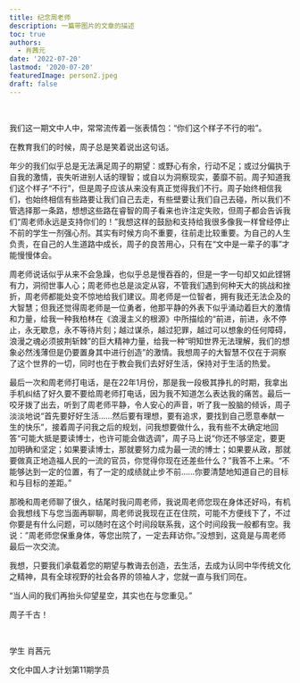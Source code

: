```yaml
---
title: 纪念周老师
description: 一篇带图片的文章的描述
toc: true
authors:
  - 肖茜元
date: '2022-07-20'
lastmod: '2020-07-20'
featuredImage: person2.jpeg
draft: false
---
```


<br>

我们这一期文中人中，常常流传着一张表情包：“你们这个样子不行的啦”。

<!--more-->

在教育我们的时候，周子总是笑着说出这句话。

年少的我们似乎总是无法满足周子的期望：或野心有余，行动不足；或过分偏执于自我的激情，丧失听进别人话的理智；或自以为洞察现实，萎靡不前。周子知道我们这个样子“不行”，但是周子应该从来没有真正觉得我们不行。周子始终相信我们，也始终相信有些路要让我们自己去走，有些壁要让我们自己去碰，所以我们不管选择那一条路，想想这些路在睿智的周子看来也许注定失败，但周子都会告诉我们“周老师永远是支持你们的！”我想这样的鼓励和支持给我很多像我一样曾经停止不前的学生一剂强心剂。其实有时候方向不重要，往前走比较重要。为自己的人生负责，在自己的人生道路中成长，周子的良苦用心，只有在“文中是一辈子的事”才能慢慢体会。

周老师说话似乎从来不会急躁，也似乎总是慢吞吞的，但是一字一句却又如此铿锵有力，洞彻世事人心；周老师也总是淡定从容，不管我们遇到何种天大的挑战和挫折，周老师都能处变不惊地给我们建议。周老师是一位智者，拥有我还无法企及的大智慧；但我还觉得周老师是一位勇者，他那平静的外表下似乎涌动着巨大的激情和力量，给我一种我柏林在《浪漫主义的根源》中所描绘的“前进，前进，永不停止，永无歇息，永不等待片刻；越过谋杀，越过犯罪，越过可以想象的任何障碍，浪漫之魂必须披荆斩棘”的巨大精神力量，给我一种“明知世界无法理解，我们的想象必然浅薄但是仍要置身其中进行创造”的激情。我想周子的大智慧不仅在于洞察了这个世界的一切，同时也在于教会我们去好好生活，保持对于生活的热爱。

最后一次和周老师打电话，是在22年1月份，那是我一段极其挣扎的时期，我拿出手机纠结了好久要不要给周老师打电话，因为我不知道怎么表达我的痛苦。最后一咬牙拨了出去，听到了周老师平静，令人安心的声音，听了我一股脑的倾诉，周子淡淡地说“首先要好好生活......然后要有理想，要有追求，要找到自己愿意奉献一生的快乐”，接着周子问我之后的规划，问我想要做什么，我有些不太确定地回答“可能大抵是要读博士，也许可能会做选调”，周子马上说“你还不够坚定，要更加明确和坚定；如果要读博士，那就要努力成为最一流的博士；如果要从政，那就要做真正地造福人民的一流的官员，你觉得你现在还差些什么？”我答不上来。“不能够达到一定的位置，有了一定的成绩就止步不前......你要清楚地知道自己的目标和与目标的差距。”

那晚和周老师聊了很久，结尾时我问周老师，我说周老师您现在身体还好吗，有机会我想线下与您当面再聊聊，周老师说我现在正在住院，可能不方便线下了，不过你要是有什么问题，可以随时在这个时间段联系我，这个时间段我一般都有空。我说：”周老师您保重身体，等您出院了，一定去拜访你。”没想到，这竟是与周老师最后一次交流。

我想，只要我们承载着您的期望与教诲去创造，去生活，去成为认同中华传统文化之精神，具有全球视野的社会各界的领袖人才，您就一直与我们同在。

“当人间的我们再抬头仰望星空，其实也在与您重见。”

周子千古！

<br>

学生 肖茜元

文化中国人才计划第11期学员
